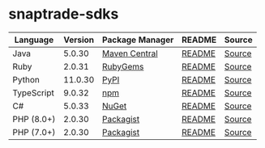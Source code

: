 # snaptrade-sdks

|Language|Version|Package Manager|README|Source|
|-|-|-|-|-|
|Java|5.0.30|[Maven Central](https://central.sonatype.com/artifact/com.konfigthis/snaptrade-java-sdk/5.0.30)|[README](https://github.com/passiv/snaptrade-sdks/tree/HEAD/sdks/java#readme)|[Source](https://github.com/passiv/snaptrade-sdks/tree/HEAD/sdks/java)|
|Ruby|2.0.31|[RubyGems](https://rubygems.org/gems/snaptrade/versions/2.0.31)|[README](https://github.com/passiv/snaptrade-sdks/tree/HEAD/sdks/ruby#readme)|[Source](https://github.com/passiv/snaptrade-sdks/tree/HEAD/sdks/ruby)|
|Python|11.0.30|[PyPI](https://pypi.org/project/snaptrade-python-sdk/11.0.30)|[README](https://github.com/passiv/snaptrade-sdks/tree/HEAD/sdks/python#readme)|[Source](https://github.com/passiv/snaptrade-sdks/tree/HEAD/sdks/python)|
|TypeScript|9.0.32|[npm](https://www.npmjs.com/package/snaptrade-typescript-sdk/v/9.0.32)|[README](https://github.com/passiv/snaptrade-sdks/tree/HEAD/sdks/typescript#readme)|[Source](https://github.com/passiv/snaptrade-sdks/tree/HEAD/sdks/typescript)|
|C#|5.0.33|[NuGet](https://nuget.org/packages/SnapTrade.Net/5.0.33)|[README](https://github.com/passiv/snaptrade-sdks/tree/HEAD/sdks/csharp#readme)|[Source](https://github.com/passiv/snaptrade-sdks/tree/HEAD/sdks/csharp)|
|PHP (8.0+)|2.0.30|[Packagist](https://packagist.org/packages/konfig/snaptrade-php-sdk#2.0.30)|[README](https://github.com/passiv/snaptrade-php-sdk/tree/HEAD#readme)|[Source](https://github.com/passiv/snaptrade-php-sdk/tree/HEAD)|
|PHP (7.0+)|2.0.30|[Packagist](https://packagist.org/packages/konfig/snaptrade-php-7-sdk#2.0.30)|[README](https://github.com/passiv/snaptrade-php-7-sdk/tree/HEAD#readme)|[Source](https://github.com/passiv/snaptrade-php-7-sdk/tree/HEAD)|